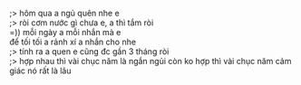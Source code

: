 ;> hôm qua a ngủ quên nhe e<br>
;> ròi cơm nước gì chưa e, a thì tắm ròi<br>
=)) mỗi ngày a mỗi nhắn mà e<br>
để tối tối a rảnh xí a nhắn cho nhe<br>
;> tính ra a quen e cũng đc gần 3 tháng ròi<br>
;> hợp nhau thì vài chục năm là ngắn ngủi còn ko hợp thì vài chục năm cảm giác nó rất là lâu
